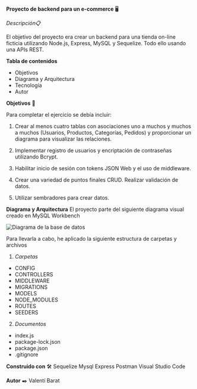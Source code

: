 **Proyecto de backend para un e-commerce** 🖥️

*Descripción*📋

El objetivo del proyecto era crear un backend para una tienda on-line ficticia utilizando Node.js, Express, MySQL y Sequelize. Todo ello usando una APIs REST.


**Tabla de contenidos**

- Objetivos
- Diagrama y Arquitectura
- Tecnología
- Autor


**Objetivos** 🎯

Para completar el ejercicio se debía incluir:

1. Crear al menos cuatro tablas con asociaciones uno a muchos y muchos a muchos (Usuarios, Productos, Categorías, Pedidos) y proporcionar un diagrama para visualizar las relaciones.

2. Implementar registro de usuarios y encriptación de contraseñas utilizando Bcrypt.

3. Habilitar inicio de sesión con tokens JSON Web y el uso de middleware.

4. Crear una variedad de puntos finales CRUD.
Realizar validación de datos.

5. Utilizar sembradores para crear datos.


**Diagrama y Arquitectura**
El proyecto parte del siguiente diagrama visual creado en MySQL Workbench

![Diagrama de la base de datos](../Diagrama/Captura%20Diagrama%20del%20e-commerce.png)

Para llevarla a cabo, he aplicado la siguiente estructura de carpetas y archivos 

1. *Carpetas*

- CONFIG
- CONTROLLERS
- MIDDLEWARE
- MIGRATIONS
- MODELS
- NODE_MODULES
- ROUTES
- SEEDERS

2. *Documentos* 

- index.js 
- package-lock.json
- package.json
- .gitignore

**Construido con** 🛠️
Sequelize
Mysql
Express
Postman
Visual Studio Code

**Autor** ✒️
Valentí Barat